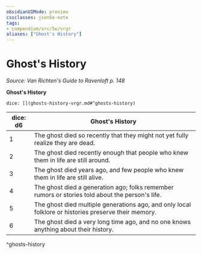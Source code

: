 ```yaml
---
obsidianUIMode: preview
cssclasses: json5e-note
tags:
- compendium/src/5e/vrgr
aliases: ["Ghost's History"]
---
```

# Ghost's History
*Source: Van Richten's Guide to Ravenloft p. 148* 

**Ghost's History**

`dice: [](ghosts-history-vrgr.md#^ghosts-history)`

| dice: d6 | Ghost's History |
|----------|-----------------|
| 1 | The ghost died so recently that they might not yet fully realize they are dead. |
| 2 | The ghost died recently enough that people who knew them in life are still around. |
| 3 | The ghost died years ago, and few people who knew them in life are still alive. |
| 4 | The ghost died a generation ago; folks remember rumors or stories told about the person's life. |
| 5 | The ghost died multiple generations ago, and only local folklore or histories preserve their memory. |
| 6 | The ghost died a very long time ago, and no one knows anything about their history. |
^ghosts-history
